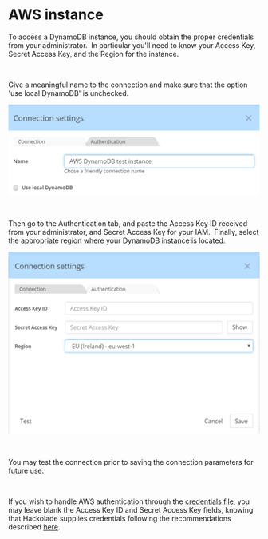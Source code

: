 # AWS instance

To access a DynamoDB instance, you should obtain the proper credentials from your administrator.&nbsp; In particular you'll need to know your Access Key, Secret Access Key, and the Region for the instance.

&nbsp;

Give a meaningful name to the connection and make sure that the option 'use local DynamoDB' is unchecked.

![Reverse-Engineering - DynamoDB connect AWS1](<lib/Rev-Engineering%20-%20DynamoDB%20connect%20AWS1.png>)

&nbsp;

Then go to the Authentication tab, and paste the Access Key ID received from your administrator, and Secret Access Key for your IAM.&nbsp; Finally, select the appropriate region where your DynamoDB instance is located.

![Reverse-Engineering - DynamoDB connect AWS2](<lib/Rev-Engineering%20-%20DynamoDB%20connect%20AWS2.png>)

&nbsp;

You may test the connection prior to saving the connection parameters for future use.

&nbsp;

If you wish to handle AWS authentication through the [credentials file](<https://docs.aws.amazon.com/cli/latest/userguide/cli-configure-files.html> "target=\"\_blank\""), you may leave blank the Access Key ID and Secret Access Key fields, knowing that Hackolade supplies credentials following the recommendations described [here](<https://docs.aws.amazon.com/sdk-for-javascript/v2/developer-guide/setting-credentials-node.html> "target=\"\_blank\"").

